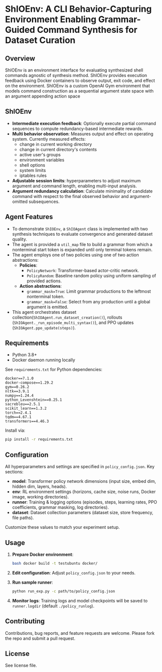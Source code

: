 # ShIOEnv: A CLI Behavior-Capturing Environment Enabling Grammar-Guided Command Synthesis for Dataset Curation

## Overview

ShIOEnv is an environment interface for evaluating synthesized shell commands agnostic of synthesis method. 
ShIOEnv provides execution feedback using Docker containers to observe output, exit code, and effect on the environment.
ShIOEnv is a custom OpenAI Gym environment that models command construction as a sequential argument state space with an argument appending action space

## ShIOEnv

* **Intermediate execution feedback**: Optionally execute partial command sequences to compute redundancy-based intermediate rewards.
* **Multi behavior observation**: Measures output and effect on operating system. Currently measured effects:
  * change in current working directory
  * change in current directory's contents
  * active user's groups
  * environment variables
  * shell options
  * system limits
  * iptables rules
* **Adjustable session limits**: hyperparameters to adjust maximum argument and command length, enabling multi-input analysis.
* **Argument redundancy calculation**: Calculate minimality of candidate command with respect to the final observed behavior and argument-omitted subsequences.

## Agent Features

* To demonstrate `ShIOEnv`, a `ShIOAgent` class is implemented with two synthesis techniques to evaluate convergence and generated dataset quality.
* The agent is provided a `util_map` file to build a grammar from which a nonterminal start token is expanded until only terminal tokens remain.
* The agent employs one of two policies using one of two action abstractions:
  * **Policies**:
    * `PolicyNetwork`: Transformer-based actor-critic network.
    * `PolicyRandom`: Baseline random policy using uniform sampling of provided actions.
  * **Action abstractions**:
    * `grammar_mask=True`: Limit grammar productions to the leftmost nonterminal token.
    * `grammar_mask=False`: Select from any production until a global argument is emitted.
* This agent orchestrates dataset collection(`ShIOAgent.run_dataset_creation()`), rollouts (`ShIOAgent._run_episode_multi_syntax()`), and PPO updates (`ShIOAgent.ppo_update(steps)`).

## Requirements

* Python 3.8+
* Docker daemon running locally

See `requirements.txt` for Python dependencies:

```text
docker==7.1.0
docker-compose==1.29.2
gym==0.26.2
nltk==3.9.1
numpy==1.24.4
python_Levenshtein==0.25.1
sacrebleu==2.5.1
scikit_learn==1.3.2
torch==2.4.1
tqdm==4.67.1
transformers==4.46.3
```

Install via:

```bash
pip install -r requirements.txt
```

## Configuration

All hyperparameters and settings are specified in `policy_config.json`. Key sections:

* **model**: Transformer policy network dimensions (input size, embed dim, hidden dim, layers, heads).
* **env**: RL environment settings (horizons, cache size, noise runs, Docker image, working directories).
* **runner**: Training & logging options (episodes, steps, learning rates, PPO coefficients, grammar masking, log directories).
* **dataset**: Dataset collection parameters (dataset size, store frequency, file paths).

Customize these values to match your experiment setup.

## Usage

1. **Prepare Docker environment**:

    ```bash
    bash docker build -t testubuntu docker/
    ```

2. **Edit configuration**: Adjust `policy_config.json` to your needs.
3. **Run sample runner**:

   ```bash
   python run_exp.py -c path/to/policy_config.json
   ```
4. **Monitor logs**: Training logs and model checkpoints will be saved to `runner.logdir` (default `./policy_runlog`).

## Contributing

Contributions, bug reports, and feature requests are welcome. Please fork the repo and submit a pull request.

## License

See license file.
